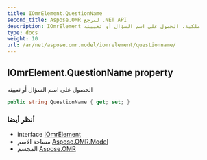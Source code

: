 ```yaml
---
title: IOmrElement.QuestionName
second_title: Aspose.OMR لمرجع .NET API
description: IOmrElement ملكية. الحصول على اسم السؤال أو تعيينه
type: docs
weight: 10
url: /ar/net/aspose.omr.model/iomrelement/questionname/
---
```

## IOmrElement.QuestionName property

الحصول على اسم السؤال أو تعيينه

```csharp
public string QuestionName { get; set; }
```

### أنظر أيضا

* interface [IOmrElement](../)
* مساحة الاسم [Aspose.OMR.Model](../../iomrelement/)
* المجسم [Aspose.OMR](../../../)


